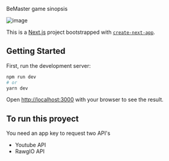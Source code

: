 BeMaster game sinopsis

![image](https://user-images.githubusercontent.com/50213595/186722732-87396870-3aef-4155-b377-af8ceecb6490.png)


This is a [Next.js](https://nextjs.org/) project bootstrapped with [`create-next-app`](https://github.com/vercel/next.js/tree/canary/packages/create-next-app).

## Getting Started

First, run the development server:

```bash
npm run dev
# or
yarn dev
```

Open [http://localhost:3000](http://localhost:3000) with your browser to see the result.

## To run this proyect

You need an app key to request two API's

* Youtube API
* RawgIO API
